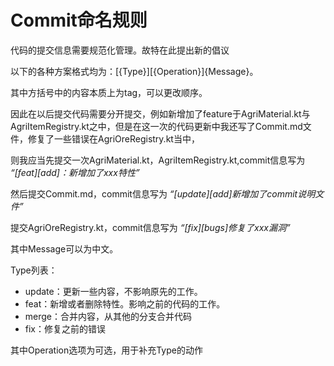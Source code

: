 # Commit命名规则

代码的提交信息需要规范化管理。故特在此提出新的倡议

以下的各种方案格式均为：[{Type}][{Operation}]{Message}。

其中方括号中的内容本质上为tag，可以更改顺序。

因此在以后提交代码需要分开提交，例如新增加了feature于AgriMaterial.kt与AgriItemRegistry.kt之中，但是在这一次的代码更新中我还写了Commit.md文件，修复了一些错误在AgriOreRegistry.kt当中，

则我应当先提交一次AgriMaterial.kt，AgriItemRegistry.kt,commit信息写为 _“[feat][add]：新增加了xxx特性”_

然后提交Commit.md，commit信息写为 _“[update][add]新增加了commit说明文件”_

提交AgriOreRegistry.kt，commit信息写为 _“[fix][bugs]修复了xxx漏洞”_

其中Message可以为中文。

Type列表：
 - update：更新一些内容，不影响原先的工作。
 - feat：新增或者删除特性。影响之前的代码的工作。
 - merge：合并内容，从其他的分支合并代码
 - fix：修复之前的错误
 
其中Operation选项为可选，用于补充Type的动作